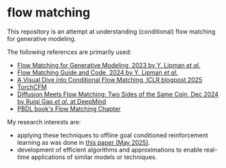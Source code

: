 # flow matching

This repository is an attempt at understanding (conditional) flow matching for generative modeling.

The following references are primarily used:

- [Flow Matching for Generative Modeling, 2023 by Y. Lipman *et al.*](https://arxiv.org/abs/2210.02747)
- [Flow Matching Guide and Code, 2024 by Y. Lipman *et al.*](https://arxiv.org/abs/2412.06264)
- [A Visual Dive into Conditional Flow Matching, ICLR blogpost 2025](https://dl.heeere.com/conditional-flow-matching/blog/conditional-flow-matching/)
- [TorchCFM](https://github.com/atong01/conditional-flow-matching)
- [Diffusion Meets Flow Matching: Two Sides of the Same Coin, Dec 2024 by Ruiqi Gao *et al.* at DeepMind](https://diffusionflow.github.io)
- [PBDL book's Flow Matching Chapter](https://physicsbaseddeeplearning.org/probmodels-flowmatching.html)

My research interests are:

- applying these techniques to offline goal conditioned reinforcement learning as was done in [this paper (May 2025)](https://arxiv.org/pdf/2505.19717).
- development of efficient algorithms and approximations to enable real-time applications of similar models or techniques.